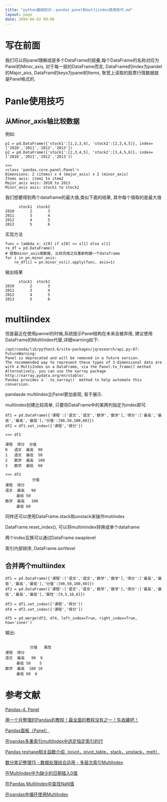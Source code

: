 ```yaml
---
title: "python基础知识--pandas panel和multiindex使用技巧.md"
layout: page
date: 2099-06-02 00:00
---
```



# 写在前面
我们可以将panel理解成是多个DataFrame的层叠,每个DataFrame的名称对应为Panel的Minor_axis, 对于每一层的DataFrame而言, DataFrame的index为pandel的Major_aixs, DataFram的keys为panel的Items, 聚宽上读取的股票行情数据就是Panel格式的.

# Panle使用技巧
## 从Minor_axis轴比较数据
例如:
```
p1 = pd.DataFrame({'stock1':[1,2,3,4], 'stock2':[2,3,4,5]}, index=['2010','2011','2012','2013'])
p2 = pd.DataFrame({'stock1':[2,3,4,5], 'stock2':[3,4,5,6]}, index=['2010','2011','2012','2013'])

>>>
<class 'pandas.core.panel.Panel'>
Dimensions: 2 (items) x 4 (major_axis) x 2 (minor_axis)
Items axis: item1 to item2
Major_axis axis: 2010 to 2013
Minor_axis axis: stock1 to stock2
```
我们想要得到两个dataframe的最大值,类似下面的结果, 其中每个值取的是最大值
```
      stock1  stock2
2010       2       3
2011       3       4
2012       4       5
2013       5       6
```

实现方法
```
func = lambda x: x[0] if x[0] >= x[1] else x[1]
re_df = pd.DataFrame()
# 提取minor_axis维数据, 比较完成之后重新构建一个dataframe
for i in pn.minor_axis:
    re_df[i] = pn.minor_xs(i).apply(func, axis=1)
```
输出结果
```
      stock1  stock2
2010       2       3
2011       3       4
2012       4       5
2013       5       6
```
# multiindex
但是最近在使用pannel的时候,系统提示Panel结构在未来会被弃用, 建议使用DataFrame的MultiIndex代替,详细warning如下:
```
/opt/conda/lib/python3.6/site-packages/jqresearch/api.py:87: FutureWarning: 
Panel is deprecated and will be removed in a future version.
The recommended way to represent these types of 3-dimensional data are with a MultiIndex on a DataFrame, via the Panel.to_frame() method
Alternatively, you can use the xarray package http://xarray.pydata.org/en/stable/.
Pandas provides a `.to_xarray()` method to help automate this conversion.
```

pandasde multiindex比Panel更加直观, 易于展示.

multiindex创建比较简单, 只要将DataFrame中的某两列指定为index即可.
```
df1 = pd.DataFrame({'课程':['语文','语文','数学','数学'],'得分':['最高','最低','最高','最低'],'分值':[90,50,100,60]})
df2 = df1.set_index(['课程','得分'])

>>> df1

课程	得分	分值
0	语文	最高	90
1	语文	最低	50
2	数学	最高	100
3	数学	最低	60

>>> df2
            分值
课程  得分	
语文  最高	 90
     最低	50
数学  最高	 100
     最低	60
```

同样还可以使用DataFrame.stack和unstack来操作mutiindex

DataFrame.reset_index(), 可以将multimindex转换成单个dataframe

两个index互换可以通过DataFrame.swaplevel

索引内部排序, DataFrame.sortlevel

## 合并两个multiindex
```
df1 = pd.DataFrame({'课程':['语文','语文','数学','数学'],'得分':['最高','最低','最高','最低'],'分值':[90,50,100,60]})
df2 = pd.DataFrame({'课程':['语文','语文','数学','数学'],'得分':['最高','最低','最高','最低'],'属性':[9,5,10,6]})

df3 = df1.set_index(['课程','得分'])
df4 = df2.set_index(['课程','得分'])

df5 = pd.merge(df3, df4, left_index=True, right_index=True, how='inner')
```
输出:
```

           分值	属性
课程	得分		
语文	最高	 90	 9
     最低	50    5
数学	最高 	100	10
     最低	60	6
```



# 参考文献
[Pandas-4. Panel](https://www.jianshu.com/p/0865813c590e)

[用一个月整理的Pandas的教程！最全面的教程没有之一！先收藏吧！](https://www.jianshu.com/p/5aa6579f70b1)

[Pandas面板（Panel）](https://www.yiibai.com/pandas/python_pandas_panel.html)

[在pandas多重索引multiIndex中选定指定索引的行](https://blog.csdn.net/PIPIXIU/article/details/80232805)

[Pandas reshape相关函数介绍（pivot，pivot_table，stack，unstack，melt）](https://blog.csdn.net/wj1066/article/details/82261458)

[数分笔记整理15 - 数据处理综合运用 - 多层次索引MultiIndex](https://blog.csdn.net/qq_42442369/article/details/86662641)

[在MultiIndex中为缺少的日期插入0值](https://codeday.me/bug/20190401/860405.html)

[在Pandas MultiIndex中查找NaN值](https://codeday.me/bug/20190607/1193787.html)

[在pandas中循环使用MultiIndex](https://codeday.me/bug/20190302/747481.html)